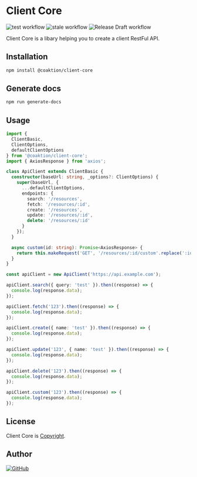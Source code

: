 # Client Core

![test workflow](https://github.com/Coaktion/client-core/actions/workflows/test.yml/badge.svg)
![stale workflow](https://github.com/Coaktion/client-core/actions/workflows/stale.yml/badge.svg)
![Release Draft workflow](https://github.com/Coaktion/client-core/actions/workflows/release-drafter.yml/badge.svg)

Client Core is a libary helping you to create a client RestFul API.

## Installation

```bash
npm install @coaktion/client-core
```

## Generate docs

```bash
npm run generate-docs
```

## Usage

```typescript
import {
  ClientBasic,
  ClientOptions,
  defaultClientOptions
} from '@coaktion/client-core';
import { AxiosResponse } from 'axios';

class ApiClient extends ClientBasic {
  constructor(baseUrl: string, _options?: ClientOptions) {
    super(baseUrl, {
      ...defaultClientOptions,
      endpoints: {
        search: '/resources',
        fetch: '/resources/:id',
        create: '/resources',
        update: '/resources/:id',
        delete: '/resources/:id'
      }
    });
  }

  async custom(id: string): Promise<AxiosResponse> {
    return this.makeRequest('GET', '/resources/:id/custom'.replace(':id', id));
  }
}

const apiClient = new ApiClient('https://api.example.com');

apiClient.search({ query: 'test' }).then((response) => {
  console.log(response.data);
});

apiClient.fetch('123').then((response) => {
  console.log(response.data);
});

apiClient.create({ name: 'test' }).then((response) => {
  console.log(response.data);
});

apiClient.update('123', { name: 'test' }).then((response) => {
  console.log(response.data);
});

apiClient.delete('123').then((response) => {
  console.log(response.data);
});

apiClient.custom('123').then((response) => {
  console.log(response.data);
});
```

## License

Client Core is [Copyright](./LICENSE).

## Author

[![GitHub](https://img.shields.io/github/followers/paulo-tinoco.svg?style=social&label=Paulo%20Tinoco)](https://github.com/paulo-tinoco)
